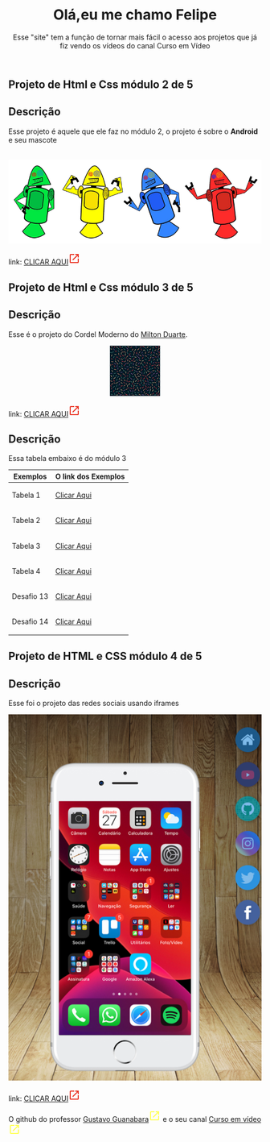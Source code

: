 <!--Esse index é para mostrar todos projetos que eu fiz vendo os vídeos do Curso em Vídeo-->
<!--as cores que eu vou usar são #E08363 #E0AE63 #E09963 #E06D63 #E0BD63 #E0C4AE-->
<html lang="pt-br">
<head>
    <meta charset="UTF-8">
    <meta name="viewport" content="width=device-width, initial-scale=1.0">
    <title>Projetos do Curso em Vídeo</title>
    <link rel="stylesheet" href="estiloprincipal.css">
</head>
<body>
    <header>
        <h1>Olá,eu me chamo Felipe</h1>
        <p>Esse "site" tem a função de tornar mais fácil o acesso aos projetos que já fiz vendo os vídeos do canal Curso em Vídeo</p>
    </header>
    <main>
       <article>
        <h1>
            Projeto de Html e Css módulo 2 de 5
        </h1>
        <h2>Descrição</h2>
        <p>Esse projeto é aquele que ele faz no módulo 2, o projeto é sobre o <strong>Android</strong> e seu mascote</p> <br>
        <abbr title="Primeiro mascote do Android">
            <picture>
                <source media="(max-width: 600px )" srcset="Html e CSS3/Projeto do modulo 2 de 5/Site de Android/imagens/dan-droids-pq.png">
                <img src="Html e CSS3/Projeto do modulo 2 de 5/Site de Android/imagens/dan-droids.png" alt="Primeiro mascote do Android">
            </picture>
        </abbr>
        <p class="linkparaverosite">link: <a href="https://felipera3002.github.io/CursoemVideo/Html%20e%20CSS3/Projeto%20do%20modulo%202%20de%205/Site%20de%20Android/Android.html" target="_blank" class="projetohmtl">CLICAR AQUI</a><svg xmlns="http://www.w3.org/2000/svg" height="24px" viewBox="0 -960 960 960" width="24px" fill="#EA3323"><path d="M200-120q-33 0-56.5-23.5T120-200v-560q0-33 23.5-56.5T200-840h280v80H200v560h560v-280h80v280q0 33-23.5 56.5T760-120H200Zm188-212-56-56 372-372H560v-80h280v280h-80v-144L388-332Z"/></svg></p>
       </article>
        <article>
        <h1>Projeto de Html e Css módulo 3 de 5</h1>
        <h2>Descrição</h2>
        <p>Esse é o projeto do Cordel Moderno do <a href="https://www.recantodasletras.com.br/poesias/3186743" target="_blank" class="linknotexto">Milton Duarte</a>.</p>
        <abbr title="Uma das várias imagens do projeto do vídeo 20">
            <center><img src="Html e CSS3/Projeto Cordel/Imagens/pattern001.png"></center>
        </abbr>
        <p class="linkparaverosite">link: <a href="https://felipera3002.github.io/CursoemVideo/Html%20e%20CSS3/Projeto%20Cordel/cordel.html" target="_blank" class="projetohmtl">CLICAR AQUI</a><svg xmlns="http://www.w3.org/2000/svg" height="24px" viewBox="0 -960 960 960" width="24px" fill="#EA3323"><path d="M200-120q-33 0-56.5-23.5T120-200v-560q0-33 23.5-56.5T200-840h280v80H200v560h560v-280h80v280q0 33-23.5 56.5T760-120H200Zm188-212-56-56 372-372H560v-80h280v280h-80v-144L388-332Z"/></svg></p>
        <h2>Descrição</h2>
        <p>Essa tabela embaixo é do módulo 3</p>
        <div id="tabela">
            <table id="modulo3">
                <thead>
                    <tr>
                        <th>Exemplos</th>
                        <th>O link dos Exemplos</th>
                    </tr>
                </thead>
                <tbody>
                    <tr>
                        <td>Tabela 1</td>
                        <td><p class="linkparaverosite"><a href="https://felipera3002.github.io/CursoemVideo/Html%20e%20CSS3/Tabelas/tabela001.html" target="_blank">Clicar Aqui</a></p></td>
                    </tr>
                    <tr>
                        <td>Tabela 2</td>
                        <td><p class="linkparaverosite"><a href="https://felipera3002.github.io/CursoemVideo/Html%20e%20CSS3/Tabelas/tabela002.html" target="_blank">Clicar Aqui</a></p></td>
                    </tr>
                    <tr>
                        <td>Tabela 3</td>
                        <td><p class="linkparaverosite"><a href="https://felipera3002.github.io/CursoemVideo/Html%20e%20CSS3/Tabelas/tabela003.html" target="_blank">Clicar Aqui</a></p></td>
                    </tr>
                    <tr>
                        <td>Tabela 4</td>
                        <td><p class="linkparaverosite"><a href="https://felipera3002.github.io/CursoemVideo/Html%20e%20CSS3/Tabelas/tabela004.html" target="_blank">Clicar Aqui</a></p></td>
                    </tr>
                    <tr>
                        <td>Desafio 13</td>
                        <td><p class="linkparaverosite"><a href="https://felipera3002.github.io/CursoemVideo/Html%20e%20CSS3/Tabelas/Desafio13.html" target="_blank">Clicar Aqui</a></p></td>
                    </tr>
                    <tr>
                        <td>Desafio 14</td>
                        <td><p class="linkparaverosite"><a href="https://felipera3002.github.io/CursoemVideo/Html%20e%20CSS3/Tabelas/Desafio13.html" target="_blank">Clicar Aqui</a></p></td>
                    </tr>
                </tbody>
            </table>
        </div>
        <h1>Projeto de HTML e CSS módulo 4 de 5</h1>
        <h2>Descrição</h2>
        <p>Esse foi o projeto das redes sociais usando iframes</p>
        <div class="imagem">
            <center><img src="Html e CSS3/imagem/projetosociais.png" id="fotoredesocial"></center>
        </div>
        <p class="linkparaverosite">link: <a href="https://felipera3002.github.io/CursoemVideo/Html%20e%20CSS3/Projeto-Social/index.html" target="_blank" class="projetohmtl">CLICAR AQUI</a><svg xmlns="http://www.w3.org/2000/svg" height="24px" viewBox="0 -960 960 960" width="24px" fill="#EA3323"><path d="M200-120q-33 0-56.5-23.5T120-200v-560q0-33 23.5-56.5T200-840h280v80H200v560h560v-280h80v280q0 33-23.5 56.5T760-120H200Zm188-212-56-56 372-372H560v-80h280v280h-80v-144L388-332Z"/></svg></p>
       </article>
    </main>
    <footer> <p>O github do professor <a href="https://gustavoguanabara.github.io/" target="_blank">Gustavo Guanabara</a><svg xmlns="http://www.w3.org/2000/svg" height="24px" viewBox="0 -960 960 960" width="24px" fill="#FFFF55"><path d="M200-120q-33 0-56.5-23.5T120-200v-560q0-33 23.5-56.5T200-840h280v80H200v560h560v-280h80v280q0 33-23.5 56.5T760-120H200Zm188-212-56-56 372-372H560v-80h280v280h-80v-144L388-332Z"/></svg> e o seu canal <a href="https://www.youtube.com/c/CursoemV%C3%ADdeo/videos" id="linkdocanal" target="_blank">Curso em vídeo</a><svg xmlns="http://www.w3.org/2000/svg" height="24px" viewBox="0 -960 960 960" width="24px" fill="#FFFF55"><path d="M200-120q-33 0-56.5-23.5T120-200v-560q0-33 23.5-56.5T200-840h280v80H200v560h560v-280h80v280q0 33-23.5 56.5T760-120H200Zm188-212-56-56 372-372H560v-80h280v280h-80v-144L388-332Z"/></svg></p>
    </footer>
</body>
</html>
